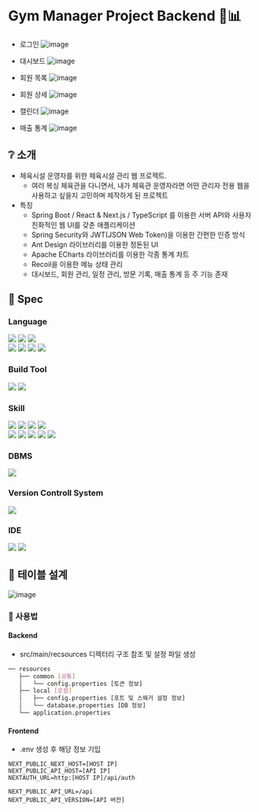 
# Gym Manager Project Backend 🥊📊

<!-- 프로젝트 결과물 -->
* 로그인
![image](https://github.com/user-attachments/assets/2bfd38f5-30c7-4316-9c49-43f0fd09adf8)

* 대시보드
![image](https://github.com/user-attachments/assets/211e99a1-c1bb-41d2-973e-ab4c22cf143a)

* 회원 목록
![image](https://github.com/user-attachments/assets/f6f4c69a-5326-4c31-bd1d-6ce403e25ff2)

* 회원 상세
![image](https://github.com/user-attachments/assets/69381718-cdb3-4db2-a6f9-ed46c4b9acc3)

* 캘린더
![image](https://github.com/user-attachments/assets/b539931f-b159-48fc-9922-5a3e37a56441)

* 매출 통계
![image](https://github.com/user-attachments/assets/499c6df9-21d7-4907-b7f9-e0a6a633e97b)




## ❔ 소개
- 체육시설 운영자를 위한 체육시설 관리 웹 프로젝트.
  * 여러 복싱 체육관을 다니면서, 내가 체육관 운영자라면 어떤 관리자 전용 웹을 사용하고 싶을지 고민하며 제작하게 된 프로젝트
- 특징
  * Spring Boot / React & Next.js / TypeScript 를 이용한 서버 API와 사용자 친화적인 웹 UI를 갖춘 애플리케이션
  * Spring Security와 JWT(JSON Web Token)을 이용한 간편한 인증 방식
  * Ant Design 라이브러리를 이용한 정돈된 UI
  * Apache ECharts 라이브러리를 이용한 각종 통계 차트
  * Recoil을 이용한 메뉴 상태 관리
  * 대시보드, 회원 관리, 일정 관리, 방문 기록, 매출 통계 등 주 기능 존재

## 📑 Spec

### Language
<img src="https://img.shields.io/badge/Java-407291?style=flat-square&logo=java&logoColor=white"/> <img src="https://img.shields.io/badge/Next.js-000000?style=flat-square&logo=nextdotjs&logoColor=white"/> <img src="https://img.shields.io/badge/Node.js-5FA04E?style=flat-square&logo=Node.js&logoColor=white"/>   
<img src="https://img.shields.io/badge/JavaScript-F7DF1E?style=flat-square&logo=javascript&logoColor=white"/> <img src="https://img.shields.io/badge/React-61DAFB?style=flat-square&logo=react&logoColor=white"/> <img src="https://img.shields.io/badge/TypeScript-3178C6?style=flat-square&logo=typescript&logoColor=white"/> <img src="https://img.shields.io/badge/CSS3-1572B6?style=flat-square&logo=css3&logoColor=white"/>

### Build Tool
<img src="https://img.shields.io/badge/Gradle-02303A?style=flat-square&logo=gradle&logoColor=white"/> <img src="https://img.shields.io/badge/Next.js-000000?style=flat-square&logo=nextdotjs&logoColor=white"/>

### Skill
<img src="https://img.shields.io/badge/Spring Boot-6DB33F?style=flat-square&logo=springboot&logoColor=white"/> <img src="https://img.shields.io/badge/Lombok-a14933?style=flat-square&logo=lombok&logoColor=white"/> <img src="https://img.shields.io/badge/Spring Data JPA-6DB33F?style=flat-square&logo=spring&logoColor=white"/> <img src="https://img.shields.io/badge/Swagger-85EA2D?style=flat-square&logo=swagger&logoColor=white"/>   
<img src="https://img.shields.io/badge/.ENV-ECD53F?style=flat-square&logo=dotenv&logoColor=white"/> <img src="https://img.shields.io/badge/Ant Design-0170FE?style=flat-square&logo=antdesign&logoColor=white"/> <img src="https://img.shields.io/badge/Spring Securiy-6DB33F?style=flat-square&logo=springsecurity&logoColor=white"/>
<img src="https://img.shields.io/badge/Apache ECharts-AA344D?style=flat-square&logo=apacheecharts&logoColor=white"/> <img src="https://img.shields.io/badge/Recoil-3578E5?style=flat-square&logo=recoil&logoColor=white"/>

### DBMS
<img src="https://img.shields.io/badge/MySQL-4479A1?style=flat-square&logo=mysql&logoColor=white"/>

### Version Controll System
<img src="https://img.shields.io/badge/Git-F05032?style=flat-square&logo=git&logoColor=white"/>

### IDE
<img src="https://img.shields.io/badge/Eclipse IDE-2C2255?style=flat-square&logo=eclipseide&logoColor=white"/> <img src="https://img.shields.io/badge/VSCode-22a6f2?style=flat-square&logo=visualstudiocode&logoColor=white"/>

## :wrench: 테이블 설계
![image](https://github.com/user-attachments/assets/12bb41f4-9f62-4627-953c-257d2d0184ab)

### :pushpin: 사용법
#### Backend
- src/main/recsources 디렉터리 구조 참조 및 설정 파일 생성
```bash
── resources
   ├── common [공통]
   │   └── config.properties [토큰 정보]
   ├── local [로컬]
   │   ├── config.properties [포트 및 스웨거 설정 정보]
   │   └── database.properties [DB 정보]
   └── application.properties
``` 
#### Frontend
- .env 생성 후 해당 정보 기입
```
NEXT_PUBLIC_NEXT_HOST=[HOST IP]
NEXT_PUBLIC_API_HOST=[API IP]
NEXTAUTH_URL=http:[HOST IP]/api/auth

NEXT_PUBLIC_API_URL=/api
NEXT_PUBLIC_API_VERSION=[API 버전]
```
